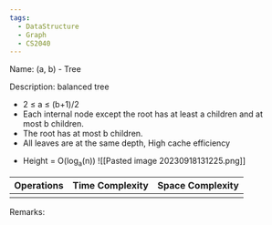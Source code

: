 ```yaml
---
tags:
  - DataStructure
  - Graph
  - CS2040
---
```

Name: (a, b) - Tree

Description: balanced tree
- 2 ≤ a ≤ (b+1)/2
- Each internal node except the root has at least a children and at most b children.
- The root has at most b children.
- All leaves are at the same depth, High cache efficiency
* Height = O(log<sub>a</sub>(n))
![[Pasted image 20230918131225.png]]


| Operations | Time Complexity | Space Complexity |
| ---------- | --------------- | ---------------- |
|            |                 |                  |

Remarks: